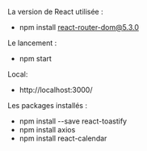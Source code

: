 La version de React utilisée :

- npm install react-router-dom@5.3.0

Le lancement :

- npm start

Local:

- http://localhost:3000/

Les packages installés :

- npm install --save react-toastify
- npm install axios
- npm install react-calendar
